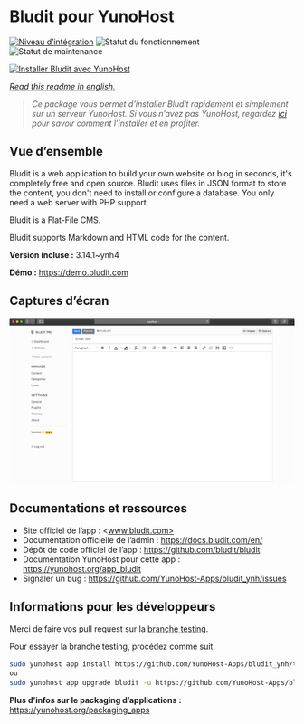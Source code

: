 <!--
N.B.: This README was automatically generated by https://github.com/YunoHost/apps/tree/master/tools/README-generator
It shall NOT be edited by hand.
-->

# Bludit pour YunoHost

[![Niveau d’intégration](https://dash.yunohost.org/integration/bludit.svg)](https://dash.yunohost.org/appci/app/bludit) ![Statut du fonctionnement](https://ci-apps.yunohost.org/ci/badges/bludit.status.svg) ![Statut de maintenance](https://ci-apps.yunohost.org/ci/badges/bludit.maintain.svg)

[![Installer Bludit avec YunoHost](https://install-app.yunohost.org/install-with-yunohost.svg)](https://install-app.yunohost.org/?app=bludit)

*[Read this readme in english.](./README.md)*

> *Ce package vous permet d’installer Bludit rapidement et simplement sur un serveur YunoHost.
Si vous n’avez pas YunoHost, regardez [ici](https://yunohost.org/#/install) pour savoir comment l’installer et en profiter.*

## Vue d’ensemble

Bludit is a web application to build your own website or blog in seconds, it's completely free and open source. Bludit uses files in JSON format to store the content, you don't need to install or configure a database. You only need a web server with PHP support.

Bludit is a Flat-File CMS.

Bludit supports Markdown and HTML code for the content.

**Version incluse :** 3.14.1~ynh4

**Démo :** https://demo.bludit.com

## Captures d’écran

![Capture d’écran de Bludit](./doc/screenshots/bludit_1_en.png)

## Documentations et ressources

* Site officiel de l’app : <www.bludit.com>
* Documentation officielle de l’admin : <https://docs.bludit.com/en/>
* Dépôt de code officiel de l’app : <https://github.com/bludit/bludit>
* Documentation YunoHost pour cette app : <https://yunohost.org/app_bludit>
* Signaler un bug : <https://github.com/YunoHost-Apps/bludit_ynh/issues>

## Informations pour les développeurs

Merci de faire vos pull request sur la [branche testing](https://github.com/YunoHost-Apps/bludit_ynh/tree/testing).

Pour essayer la branche testing, procédez comme suit.

``` bash
sudo yunohost app install https://github.com/YunoHost-Apps/bludit_ynh/tree/testing --debug
ou
sudo yunohost app upgrade bludit -u https://github.com/YunoHost-Apps/bludit_ynh/tree/testing --debug
```

**Plus d’infos sur le packaging d’applications :** <https://yunohost.org/packaging_apps>